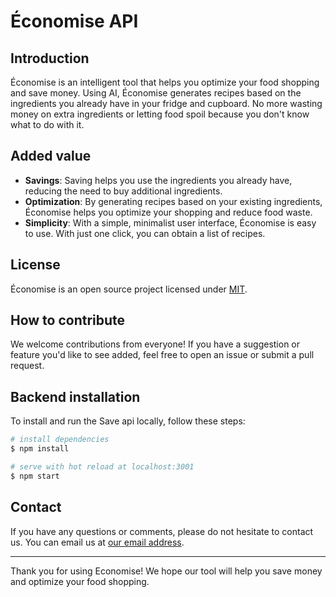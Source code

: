 # Économise API

## Introduction

Économise is an intelligent tool that helps you optimize your food shopping and save money. Using AI, Économise generates recipes based on the ingredients you already have in your fridge and cupboard. No more wasting money on extra ingredients or letting food spoil because you don't know what to do with it. 

## Added value

- **Savings**: Saving helps you use the ingredients you already have, reducing the need to buy additional ingredients.
- **Optimization**: By generating recipes based on your existing ingredients, Économise helps you optimize your shopping and reduce food waste.
- **Simplicity**: With a simple, minimalist user interface, Économise is easy to use. With just one click, you can obtain a list of recipes.

## License

Économise is an open source project licensed under [MIT](LICENSE).

## How to contribute

We welcome contributions from everyone! If you have a suggestion or feature you'd like to see added, feel free to open an issue or submit a pull request.

## Backend installation

To install and run the Save api locally, follow these steps:

```bash
# install dependencies
$ npm install

# serve with hot reload at localhost:3001
$ npm start
```
## Contact

If you have any questions or comments, please do not hesitate to contact us. You can email us at [our email address](mailto:valentinchmara@gmail.com).

---

Thank you for using Economise! We hope our tool will help you save money and optimize your food shopping.
